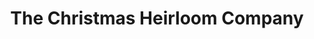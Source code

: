 ---
title: "The Christmas Heirloom Company"
url: /hamilton/the-christmas-heirloom-company/
shop: shop
---